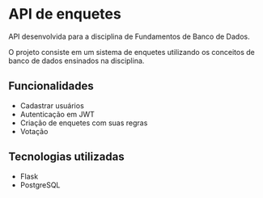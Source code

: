 # API de enquetes

API desenvolvida para a disciplina de Fundamentos de Banco de Dados.

O projeto consiste em um sistema de enquetes utilizando os conceitos de banco de dados ensinados na disciplina.

## Funcionalidades

- Cadastrar usuários
- Autenticação em JWT
- Criação de enquetes com suas regras
- Votação

## Tecnologias utilizadas

- Flask
- PostgreSQL

